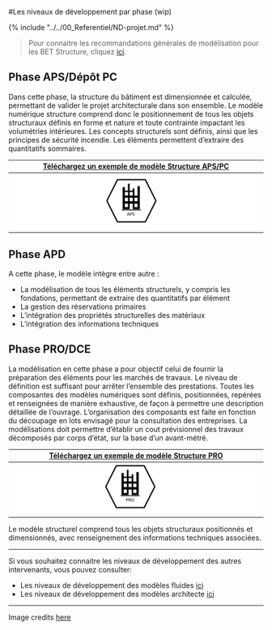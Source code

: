 #Les niveaux de développement par phase (wip)

{% include "../../00_Referentiel/ND-projet.md" %}

> Pour connaitre les recommandations générales de modélisation pour les BET Structure, cliquez [ici](/02_Modelisation/03_betStructure/modelisation-rvt.md ). 

## Phase APS/Dépôt PC

Dans cette phase, la structure du bâtiment est dimensionnée et calculée, permettant de valider le projet architecturale dans son ensemble. 
Le modèle numérique structure comprend donc le positionnement de tous les objets structuraux définis en forme et nature et toute contrainte impactant les volumétries intérieures. Les concepts structurels sont définis, ainsi que les principes de sécurité incendie. 
Les éléments permettent d’extraire des quantitatifs sommaires. 

|[Téléchargez un exemple de modèle Structure APS/PC](https://github.com/BIM-Bouygues-Immobilier/BIM-Execution-Plan/raw/master/02_Modelisation/03_betStructure/STR_APS.zip) | 
| :---: | 
|[![](/02_Modelisation/03_betStructure/images/STR_APS.PNG)](https://github.com/BIM-Bouygues-Immobilier/BIM-Execution-Plan/raw/master/02_Modelisation/03_betStructure/STR_APS.zip)|

## Phase APD

A cette phase, le modèle intègre entre autre :
* La modélisation de tous les éléments structurels, y compris les fondations, permettant de extraire des quantitatifs par élément 
* La gestion des réservations primaires
* L’intégration des propriétés structurelles des matériaux
* L’intégration des informations techniques

## Phase PRO/DCE

La modélisation en cette phase a pour objectif celui de fournir la préparation des éléments pour les marchés de travaux.
Le niveau de définition est suffisant pour arrêter l’ensemble des prestations. Toutes les composantes des modèles numériques sont définis, positionnées, repérées et renseignées de manière exhaustive, de façon à permettre une description détaillée de l’ouvrage.
L’organisation des composants est faite en fonction du découpage en lots envisagé pour la consultation des entreprises.
La modélisations doit permettre d’établir un cout prévisionnel des travaux décomposés par corps d’état, sur la base d’un avant-métré.

|[Téléchargez un exemple de modèle Structure PRO](https://github.com/BIM-Bouygues-Immobilier/BIM-Execution-Plan/raw/master/02_Modelisation/03_betStructure/STR_PRO.zip) | 
| :---: | 
|[![](/02_Modelisation/03_betStructure/images/STR_PRO.PNG)](https://github.com/BIM-Bouygues-Immobilier/BIM-Execution-Plan/raw/master/02_Modelisation/03_betStructure/STR_PRO.zip)|

Le modèle structurel comprend tous les objets structuraux positionnés et dimensionnés, avec renseignement des informations techniques associées. 

---

Si vous souhaitez connaitre les niveaux de développement des autres intervenants, vous pouvez consulter:
* Les niveaux de développement des modèles fluides [ici](/02_Modelisation/04_betFluide/Niveaux-développement-phase-CET.md)
* Les niveaux de développement des modèles architecte [ici](/02_Modelisation/02_architecte/Niveaux-développement-phase-ARC.md)

---

Image credits [here ](/CREDITS.md)




